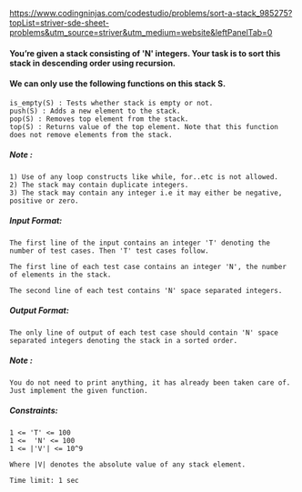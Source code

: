 https://www.codingninjas.com/codestudio/problems/sort-a-stack_985275?topList=striver-sde-sheet-problems&utm_source=striver&utm_medium=website&leftPanelTab=0

<div _ngcontent-serverapp-c204="" class="description ng-star-inserted"><h4 id="you-re-given-a-stack-consisting-of-39-n-39-integers-your-task-is-to-sort-this-stack-in-descending-order-using-recursion">You’re given a stack consisting of 'N' integers. Your task is to sort this stack in descending order using recursion.</h4>

<h4 id="we-can-only-use-the-following-functions-on-this-stack-s">We can only use the following functions on this stack S.</h4>

<pre><code>is_empty(S) : Tests whether stack is empty or not.
push(S) : Adds a new element to the stack.
pop(S) : Removes top element from the stack.
top(S) : Returns value of the top element. Note that this function does not remove elements from the stack.
</code></pre>

<h5 id="note">Note :</h5>

<pre><code>1) Use of any loop constructs like while, for..etc is not allowed. 
2) The stack may contain duplicate integers.
3) The stack may contain any integer i.e it may either be negative, positive or zero.
</code></pre>

<h5 id="input-format">Input Format:</h5>

<pre><code>The first line of the input contains an integer 'T' denoting the number of test cases. Then 'T' test cases follow.

The first line of each test case contains an integer 'N', the number of elements in the stack.

The second line of each test contains 'N' space separated integers.
</code></pre>

<h5 id="output-format">Output Format:</h5>

<pre><code>The only line of output of each test case should contain 'N' space separated integers denoting the stack in a sorted order.
</code></pre>

<h5 id="note">Note :</h5>

<pre><code>You do not need to print anything, it has already been taken care of. Just implement the given function. 
</code></pre>

<h5 id="constraints">Constraints:</h5>

<pre><code>1 &lt;= 'T' &lt;= 100
1 &lt;=  'N' &lt;= 100
1 &lt;= |'V'| &lt;= 10^9

Where |V| denotes the absolute value of any stack element.

Time limit: 1 sec
</code></pre>
</div>
